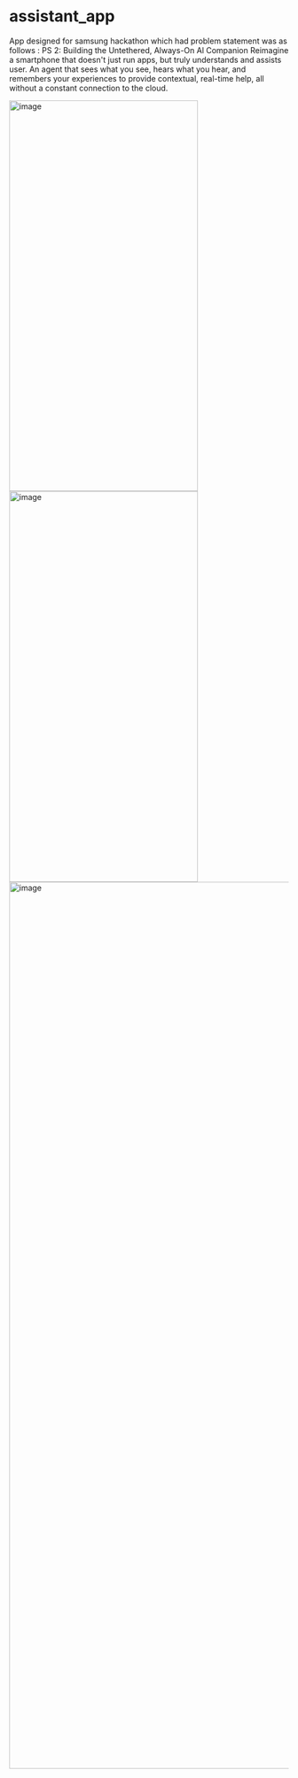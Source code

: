 # assistant_app
App designed for samsung hackathon which had problem statement was as follows :
PS 2: Building the Untethered, Always-On Al Companion
Reimagine a smartphone that doesn't just run apps, but truly understands and assists user. An agent that sees what you see, hears what you hear, and remembers your experiences to provide contextual, real-time help, all without a constant connection to the cloud.

<img width="340" height="705" alt="image" src="https://github.com/user-attachments/assets/57d7374d-7b06-4afe-b0c7-bd9115c7003f" />
<img width="340" height="705" alt="image" src="https://github.com/user-attachments/assets/b1f41c2e-c5ef-4d67-ab67-78b9da78bbfe" />
<img width="738" height="1600" alt="image" src="https://github.com/user-attachments/assets/068d4689-c19c-4bc6-9a79-a59cd19c5fe9" />

